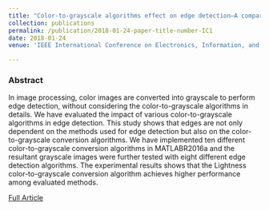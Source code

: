 ```yaml
---
title: "Color-to-grayscale algorithms effect on edge detection—A comparative study"
collection: publications
permalink: /publication/2018-01-24-paper-title-number-IC1
date: 2018-01-24
venue: 'IEEE International Conference on Electronics, Information, and Communication (ICEIC)'

---
```

<h3>Abstract</h3>
<p>In image processing, color images are converted into grayscale to perform edge detection, without considering the color-to-grayscale algorithms in details. We have evaluated the impact of various color-to-grayscale algorithms in edge detection. This study shows that edges are not only dependent on the methods used for edge detection but also on the color-to-grayscale conversion algorithms. We have implemented ten different color-to-grayscale conversion algorithms in MATLABR2016a and the resultant grayscale images were further tested with eight different edge detection algorithms. The experimental results shows that the Lightness color-to-grayscale conversion algorithm achieves higher performance among evaluated methods.</p>

[Full Article](https://ieeexplore.ieee.org/abstract/document/8330719)
